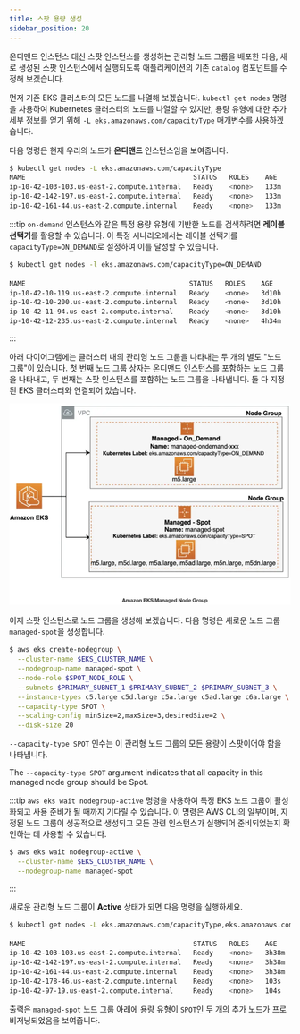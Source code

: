 ```yaml
---
title: 스팟 용량 생성
sidebar_position: 20
---
```



온디맨드 인스턴스 대신 스팟 인스턴스를 생성하는 관리형 노드 그룹을 배포한 다음, 새로 생성된 스팟 인스턴스에서 실행되도록 애플리케이션의 기존 `catalog` 컴포넌트를 수정해 보겠습니다.

먼저 기존 EKS 클러스터의 모든 노드를 나열해 보겠습니다. `kubectl get nodes` 명령을 사용하여 Kubernetes 클러스터의 노드를 나열할 수 있지만, 용량 유형에 대한 추가 세부 정보를 얻기 위해 `-L eks.amazonaws.com/capacityType` 매개변수를 사용하겠습니다.

다음 명령은 현재 우리의 노드가 **온디맨드** 인스턴스임을 보여줍니다.

```bash
$ kubectl get nodes -L eks.amazonaws.com/capacityType
NAME                                          STATUS   ROLES    AGE    VERSION                CAPACITYTYPE
ip-10-42-103-103.us-east-2.compute.internal   Ready    <none>   133m   vVAR::KUBERNETES_NODE_VERSION      ON_DEMAND
ip-10-42-142-197.us-east-2.compute.internal   Ready    <none>   133m   vVAR::KUBERNETES_NODE_VERSION      ON_DEMAND
ip-10-42-161-44.us-east-2.compute.internal    Ready    <none>   133m   vVAR::KUBERNETES_NODE_VERSION      ON_DEMAND
```

:::tip
`on-demand` 인스턴스와 같은 특정 용량 유형에 기반한 노드를 검색하려면 **레이블 선택기**를 활용할 수 있습니다. 이 특정 시나리오에서는 레이블 선택기를 `capacityType=ON_DEMAND`로 설정하여 이를 달성할 수 있습니다.

```bash
$ kubectl get nodes -l eks.amazonaws.com/capacityType=ON_DEMAND

NAME                                         STATUS   ROLES    AGE     VERSION
ip-10-42-10-119.us-east-2.compute.internal   Ready    <none>   3d10h   vVAR::KUBERNETES_NODE_VERSION
ip-10-42-10-200.us-east-2.compute.internal   Ready    <none>   3d10h   vVAR::KUBERNETES_NODE_VERSION
ip-10-42-11-94.us-east-2.compute.internal    Ready    <none>   3d10h   vVAR::KUBERNETES_NODE_VERSION
ip-10-42-12-235.us-east-2.compute.internal   Ready    <none>   4h34m   vVAR::KUBERNETES_NODE_VERSION
```

:::

아래 다이어그램에는 클러스터 내의 관리형 노드 그룹을 나타내는 두 개의 별도 "노드 그룹"이 있습니다. 첫 번째 노드 그룹 상자는 온디맨드 인스턴스를 포함하는 노드 그룹을 나타내고, 두 번째는 스팟 인스턴스를 포함하는 노드 그룹을 나타냅니다. 둘 다 지정된 EKS 클러스터와 연결되어 있습니다.

![spot arch](./assets/managed-spot-arch.webp)

이제 스팟 인스턴스로 노드 그룹을 생성해 보겠습니다. 다음 명령은 새로운 노드 그룹 `managed-spot`을 생성합니다.

```bash
$ aws eks create-nodegroup \
  --cluster-name $EKS_CLUSTER_NAME \
  --nodegroup-name managed-spot \
  --node-role $SPOT_NODE_ROLE \
  --subnets $PRIMARY_SUBNET_1 $PRIMARY_SUBNET_2 $PRIMARY_SUBNET_3 \
  --instance-types c5.large c5d.large c5a.large c5ad.large c6a.large \
  --capacity-type SPOT \
  --scaling-config minSize=2,maxSize=3,desiredSize=2 \
  --disk-size 20
```

`--capacity-type SPOT` 인수는 이 관리형 노드 그룹의 모든 용량이 스팟이어야 함을 나타냅니다.

The `--capacity-type SPOT` argument indicates that all capacity in this managed node group should be Spot.

:::tip
`aws eks wait nodegroup-active` 명령을 사용하여 특정 EKS 노드 그룹이 활성화되고 사용 준비가 될 때까지 기다릴 수 있습니다. 이 명령은 AWS CLI의 일부이며, 지정된 노드 그룹이 성공적으로 생성되고 모든 관련 인스턴스가 실행되어 준비되었는지 확인하는 데 사용할 수 있습니다.

```bash
$ aws eks wait nodegroup-active \
  --cluster-name $EKS_CLUSTER_NAME \
  --nodegroup-name managed-spot
```

:::

새로운 관리형 노드 그룹이 **Active** 상태가 되면 다음 명령을 실행하세요.

```bash
$ kubectl get nodes -L eks.amazonaws.com/capacityType,eks.amazonaws.com/nodegroup

NAME                                          STATUS   ROLES    AGE     VERSION                CAPACITYTYPE   NODEGROUP
ip-10-42-103-103.us-east-2.compute.internal   Ready    <none>   3h38m   vVAR::KUBERNETES_NODE_VERSION      ON_DEMAND      default
ip-10-42-142-197.us-east-2.compute.internal   Ready    <none>   3h38m   vVAR::KUBERNETES_NODE_VERSION      ON_DEMAND      default
ip-10-42-161-44.us-east-2.compute.internal    Ready    <none>   3h38m   vVAR::KUBERNETES_NODE_VERSION      ON_DEMAND      default
ip-10-42-178-46.us-east-2.compute.internal    Ready    <none>   103s    vVAR::KUBERNETES_NODE_VERSION      SPOT           managed-spot
ip-10-42-97-19.us-east-2.compute.internal     Ready    <none>   104s    vVAR::KUBERNETES_NODE_VERSION      SPOT           managed-spot
```

출력은 `managed-spot` 노드 그룹 아래에 용량 유형이 `SPOT`인 두 개의 추가 노드가 프로비저닝되었음을 보여줍니다.

